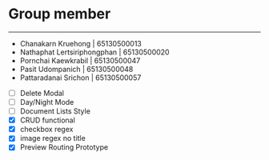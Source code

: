 # Group member

---

- Chanakarn Kruehong | 65130500013
- Nathaphat Lertsiriphongphan | 65130500020
- Pornchai Kaewkrabil | 65130500047
- Pasit Udompanich | 65130500048
- Pattaradanai Srichon | 65130500057

- [ ] Delete Modal
- [ ] Day/Night Mode
- [ ] Document Lists Style
- [x] CRUD functional
- [x] checkbox regex
- [x] image regex no title
- [x] Preview Routing Prototype
